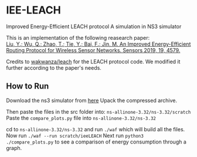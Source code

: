 # IEE-LEACH
Improved Energy-Efficient LEACH protocol
A simulation in NS3 simulator

This is an implementation of the following reasearch paper:  
[Liu, Y.; Wu, Q.; Zhao, T.; Tie, Y.; Bai, F.; Jin, M. An Improved Energy-Efficient Routing Protocol for Wireless Sensor Networks. Sensors 2019, 19, 4579.](https://www.mdpi.com/1424-8220/19/20/4579)

Credits to [wakwanza/leach](https://github.com/wakwanza/leach) for the LEACH protocol code. We modified it further according to the paper's needs.

## How to Run  

Download the ns3 simulator from [here](https://www.nsnam.org/releases/ns-3-32/)
Upack the compressed archive.

Then paste the files in the src folder into: `ns-allinone-3.32/ns-3.32/scratch`
Paste the `compare_plots.py` file into `ns-allinone-3.32/ns-3.32`

cd to `ns-allinone-3.32/ns-3.32` and run `./waf` which will build all the files.
Now run `./waf --run scratch/ieeLEACH`
Next run `python3 ./compare_plots.py` to see a comparison of energy consumption through a graph.
